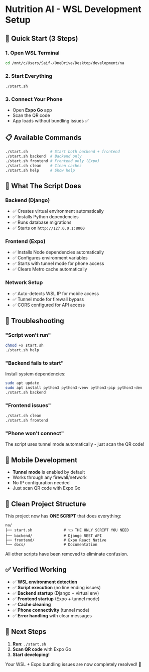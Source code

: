 # Nutrition AI - WSL Development Setup

## 🚀 Quick Start (3 Steps)

### 1. Open WSL Terminal
```bash
cd /mnt/c/Users/Saif-/OneDrive/Desktop/development/na
```

### 2. Start Everything
```bash
./start.sh
```

### 3. Connect Your Phone
- Open **Expo Go** app
- Scan the QR code
- App loads without bundling issues ✅

## 📋 Available Commands

```bash
./start.sh          # Start both backend + frontend
./start.sh backend  # Backend only 
./start.sh frontend # Frontend only (Expo)
./start.sh clean    # Clean caches
./start.sh help     # Show help
```

## 🔧 What The Script Does

### **Backend (Django)**
- ✅ Creates virtual environment automatically
- ✅ Installs Python dependencies  
- ✅ Runs database migrations
- ✅ Starts on `http://127.0.0.1:8000`

### **Frontend (Expo)**
- ✅ Installs Node dependencies automatically
- ✅ Configures environment variables
- ✅ Starts with tunnel mode for phone access
- ✅ Clears Metro cache automatically

### **Network Setup**
- ✅ Auto-detects WSL IP for mobile access
- ✅ Tunnel mode for firewall bypass
- ✅ CORS configured for API access

## 🐛 Troubleshooting

### **"Script won't run"**
```bash
chmod +x start.sh
./start.sh help
```

### **"Backend fails to start"**
Install system dependencies:
```bash
sudo apt update
sudo apt install python3 python3-venv python3-pip python3-dev
./start.sh backend
```

### **"Frontend issues"**
```bash
./start.sh clean
./start.sh frontend
```

### **"Phone won't connect"** 
The script uses tunnel mode automatically - just scan the QR code!

## 📱 Mobile Development

- **Tunnel mode** is enabled by default
- Works through any firewall/network
- No IP configuration needed
- Just scan QR code with Expo Go

## 🧹 Clean Project Structure

This project now has **ONE SCRIPT** that does everything:

```
na/
├── start.sh              # 👈 THE ONLY SCRIPT YOU NEED
├── backend/              # Django REST API  
├── frontend/             # Expo React Native
└── docs/                 # Documentation
```

All other scripts have been removed to eliminate confusion.

## ✅ Verified Working

- ✅ **WSL environment detection**
- ✅ **Script execution** (no line ending issues)
- ✅ **Backend startup** (Django + virtual env)
- ✅ **Frontend startup** (Expo + tunnel mode)
- ✅ **Cache cleaning** 
- ✅ **Phone connectivity** (tunnel mode)
- ✅ **Error handling** with clear messages

## 🎯 Next Steps

1. **Run**: `./start.sh`
2. **Scan QR code** with Expo Go
3. **Start developing!**

Your WSL + Expo bundling issues are now completely resolved! 🎉